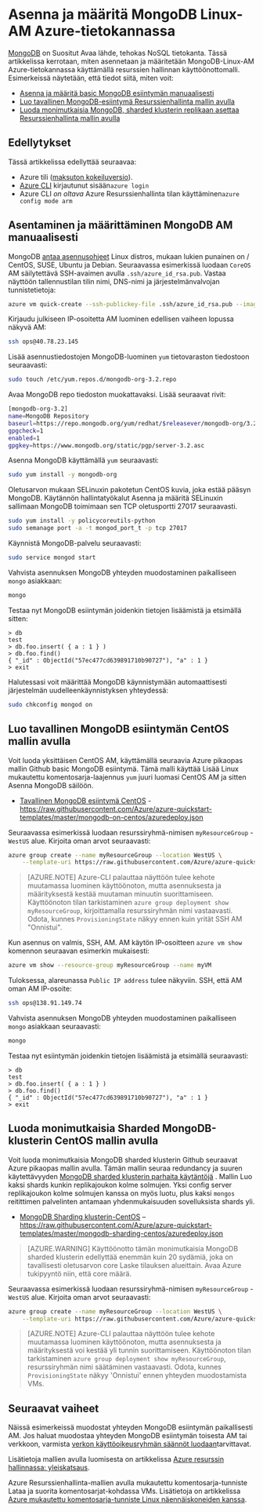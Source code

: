 <properties
   pageTitle="Asenna MongoDB Linux AM | Microsoft Azure"
   description="Lue, miten asennetaan ja määritetään MongoDB Linux virtual tietokoneeseen Azure-tietokannassa käyttämällä resurssien hallinnan käyttöönottomalli."
   services="virtual-machines-linux"
   documentationCenter=""
   authors="iainfoulds"
   manager="timlt"
   editor=""/>

<tags
   ms.service="virtual-machines-linux"
   ms.devlang="na"
   ms.topic="article"
   ms.tgt_pltfrm="vm-linux"
   ms.workload="infrastructure"
   ms.date="09/29/2016"
   ms.author="iainfou"/>

# <a name="install-and-configure-mongodb-on-a-linux-vm-in-azure"></a>Asenna ja määritä MongoDB Linux-AM Azure-tietokannassa
[MongoDB](http://www.mongodb.org) on Suositut Avaa lähde, tehokas NoSQL tietokanta. Tässä artikkelissa kerrotaan, miten asennetaan ja määritetään MongoDB-Linux-AM Azure-tietokannassa käyttämällä resurssien hallinnan käyttöönottomalli. Esimerkeissä näytetään, että tiedot siitä, miten voit:

- [Asenna ja määritä basic MongoDB esiintymän manuaalisesti](#manually-install-and-configure-mongodb-on-a-vm)
- [Luo tavallinen MongoDB-esiintymä Resurssienhallinta mallin avulla](#create-basic-mongodb-instance-on-centos-using-a-template)
- [Luoda monimutkaisia MongoDB, sharded klusterin replikaan asettaa Resurssienhallinta mallin avulla](#create-a-complex-mongodb-sharded-cluster-on-centos-using-a-template)


## <a name="prerequisites"></a>Edellytykset
Tässä artikkelissa edellyttää seuraavaa:

- Azure tili ([maksuton kokeiluversio](https://azure.microsoft.com/pricing/free-trial/)).
- [Azure CLI](../xplat-cli-install.md) kirjautunut sisään`azure login`
- Azure CLI *on oltava* Azure Resurssienhallinta tilan käyttäminen`azure config mode arm`


## <a name="manually-install-and-configure-mongodb-on-a-vm"></a>Asentaminen ja määrittäminen MongoDB AM manuaalisesti
MongoDB [antaa asennusohjeet](https://docs.mongodb.com/manual/administration/install-on-linux/) Linux distros, mukaan lukien punainen on / CentOS, SUSE, Ubuntu ja Debian. Seuraavassa esimerkissä luodaan `CoreOS` AM säilytettävä SSH-avaimen avulla `.ssh/azure_id_rsa.pub`. Vastaa näyttöön tallennustilan tilin nimi, DNS-nimi ja järjestelmänvalvojan tunnistetietoja:

```bash
azure vm quick-create --ssh-publickey-file .ssh/azure_id_rsa.pub --image-urn CentOS
```

Kirjaudu julkiseen IP-osoitetta AM luominen edellisen vaiheen lopussa näkyvä AM:

```bash
ssh ops@40.78.23.145
```

Lisää asennustiedostojen MongoDB-luominen `yum` tietovaraston tiedostoon seuraavasti:

```bash
sudo touch /etc/yum.repos.d/mongodb-org-3.2.repo
```

Avaa MongoDB repo tiedoston muokattavaksi. Lisää seuraavat rivit:

```bash
[mongodb-org-3.2]
name=MongoDB Repository
baseurl=https://repo.mongodb.org/yum/redhat/$releasever/mongodb-org/3.2/x86_64/
gpgcheck=1
enabled=1
gpgkey=https://www.mongodb.org/static/pgp/server-3.2.asc
```

Asenna MongoDB käyttämällä `yum` seuraavasti:

```bash
sudo yum install -y mongodb-org
```

Oletusarvon mukaan SELinuxin pakotetun CentOS kuvia, joka estää pääsyn MongoDB. Käytännön hallintatyökalut Asenna ja määritä SELinuxin sallimaan MongoDB toimimaan sen TCP oletusportti 27017 seuraavasti. 

```bash
sudo yum install -y policycoreutils-python
sudo semanage port -a -t mongod_port_t -p tcp 27017
```

Käynnistä MongoDB-palvelu seuraavasti:

```bash
sudo service mongod start
```

Vahvista asennuksen MongoDB yhteyden muodostaminen paikalliseen `mongo` asiakkaan:

```bash
mongo
```

Testaa nyt MongoDB esiintymän joidenkin tietojen lisäämistä ja etsimällä sitten:

```
> db
test
> db.foo.insert( { a : 1 } )  
> db.foo.find()  
{ "_id" : ObjectId("57ec477cd639891710b90727"), "a" : 1 }
> exit
```

Halutessasi voit määrittää MongoDB käynnistymään automaattisesti järjestelmän uudelleenkäynnistyksen yhteydessä:

```bash
sudo chkconfig mongod on
```


## <a name="create-basic-mongodb-instance-on-centos-using-a-template"></a>Luo tavallinen MongoDB esiintymän CentOS mallin avulla
Voit luoda yksittäisen CentOS AM, käyttämällä seuraavia Azure pikaopas mallin Github basic MongoDB esiintymä. Tämä malli käyttää Lisää Linux mukautettu komentosarja-laajennus `yum` juuri luomasi CentOS AM ja sitten Asenna MongoDB säilöön.

- [Tavallinen MongoDB esiintymä CentOS](https://github.com/Azure/azure-quickstart-templates/tree/master/mongodb-on-centos) - https://raw.githubusercontent.com/Azure/azure-quickstart-templates/master/mongodb-on-centos/azuredeploy.json

Seuraavassa esimerkissä luodaan resurssiryhmä-nimisen `myResourceGroup` - `WestUS` alue. Kirjoita oman arvot seuraavasti:

```bash
azure group create --name myResourceGroup --location WestUS \
    --template-uri https://raw.githubusercontent.com/Azure/azure-quickstart-templates/master/mongodb-on-centos/azuredeploy.json
```

> [AZURE.NOTE] Azure-CLI palauttaa näyttöön tulee kehote muutamassa luominen käyttöönoton, mutta asennuksesta ja määrityksestä kestää muutaman minuutin suorittamiseen. Käyttöönoton tilan tarkistaminen `azure group deployment show myResourceGroup`, kirjoittamalla resurssiryhmän nimi vastaavasti. Odota, kunnes `ProvisioningState` näkyy ennen kuin yrität SSH AM "Onnistui".

Kun asennus on valmis, SSH, AM. AM käytön IP-osoitteen `azure vm show` komennon seuraavan esimerkin mukaisesti:

```bash
azure vm show --resource-group myResourceGroup --name myVM
```

Tuloksessa, alareunassa `Public IP address` tulee näkyviin. SSH, että AM oman AM IP-osoite:

```bash
ssh ops@138.91.149.74
```

Vahvista asennuksen MongoDB yhteyden muodostaminen paikalliseen `mongo` asiakkaan seuraavasti:

```bash
mongo
```

Testaa nyt esiintymän joidenkin tietojen lisäämistä ja etsimällä seuraavasti:

```
> db
test
> db.foo.insert( { a : 1 } )  
> db.foo.find()  
{ "_id" : ObjectId("57ec477cd639891710b90727"), "a" : 1 }
> exit
```


## <a name="create-a-complex-mongodb-sharded-cluster-on-centos-using-a-template"></a>Luoda monimutkaisia Sharded MongoDB-klusterin CentOS mallin avulla
Voit luoda monimutkaisia MongoDB sharded klusterin Github seuraavat Azure pikaopas mallin avulla. Tämän mallin seuraa redundancy ja suuren käytettävyyden [MongoDB sharded klusterin parhaita käytäntöjä](https://docs.mongodb.com/manual/core/sharded-cluster-components/) . Mallin Luo kaksi shards kunkin replikajoukon kolme solmujen. Yksi config server replikajoukon kolme solmujen kanssa on myös luotu, plus kaksi `mongos` reitittimen palvelinten antamaan yhdenmukaisuuden sovelluksista shards yli.

- [MongoDB Sharding klusterin-CentOS](https://github.com/Azure/azure-quickstart-templates/tree/master/mongodb-sharding-centos) – https://raw.githubusercontent.com/Azure/azure-quickstart-templates/master/mongodb-sharding-centos/azuredeploy.json

> [AZURE.WARNING] Käyttöönotto tämän monimutkaisia MongoDB sharded klusterin edellyttää enemmän kuin 20 sydämiä, joka on tavallisesti oletusarvon core Laske tilauksen alueittain. Avaa Azure tukipyyntö niin, että core määrä.

Seuraavassa esimerkissä luodaan resurssiryhmä-nimisen `myResourceGroup` - `WestUS` alue. Kirjoita oman arvot seuraavasti:

```bash
azure group create --name myResourceGroup --location WestUS \
    --template-uri https://raw.githubusercontent.com/Azure/azure-quickstart-templates/master/mongodb-sharding-centos/azuredeploy.json
```

> [AZURE.NOTE] Azure-CLI palauttaa näyttöön tulee kehote muutamassa luominen käyttöönoton, mutta asennuksesta ja määrityksestä voi kestää yli tunnin suorittamiseen. Käyttöönoton tilan tarkistaminen `azure group deployment show myResourceGroup`, resurssiryhmän nimi säätäminen vastaavasti. Odota, kunnes `ProvisioningState` näkyy 'Onnistui' ennen yhteyden muodostamista VMs.


## <a name="next-steps"></a>Seuraavat vaiheet
Näissä esimerkeissä muodostat yhteyden MongoDB esiintymän paikallisesti AM. Jos haluat muodostaa yhteyden MongoDB esiintymän toisesta AM tai verkkoon, varmista [verkon käyttöoikeusryhmän säännöt luodaan](virtual-machines-linux-nsg-quickstart.md)tarvittavat.

Lisätietoja mallien avulla luomisesta on artikkelissa [Azure resurssin hallinnassa: yleiskatsaus](../azure-resource-manager/resource-group-overview.md).

Azure Resurssienhallinta-mallien avulla mukautettu komentosarja-tunniste Lataa ja suorita komentosarjat-kohdassa VMs. Lisätietoja on artikkelissa [Azure mukautettu komentosarja-tunniste Linux näennäiskoneiden kanssa](virtual-machines-linux-extensions-customscript.md).